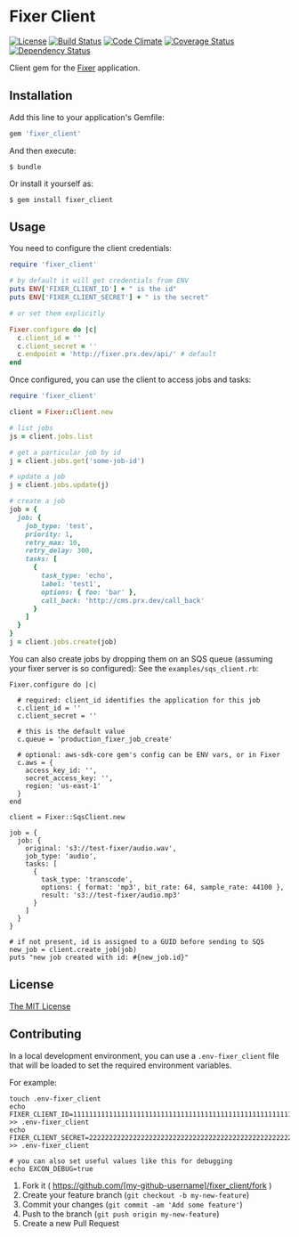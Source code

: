 # Fixer Client

[![License](https://img.shields.io/badge/license-MIT-blue.svg)](http://opensource.org/licenses/MIT)
[![Build Status](https://travis-ci.org/PRX/fixer_client.svg?branch=master)](https://travis-ci.org/PRX/fixer_client)
[![Code Climate](https://codeclimate.com/github/PRX/fixer_client/badges/gpa.svg)](https://codeclimate.com/github/PRX/fixer_client)
[![Coverage Status](https://coveralls.io/repos/PRX/fixer_client/badge.svg?branch=master)](https://coveralls.io/r/PRX/fixer_client?branch=master)
[![Dependency Status](https://gemnasium.com/PRX/fixer_client.svg)](https://gemnasium.com/PRX/fixer_client)

Client gem for the [Fixer](https://github.com/PRX/fixer.prx.org) application.

## Installation

Add this line to your application's Gemfile:

```ruby
gem 'fixer_client'
```

And then execute:

    $ bundle

Or install it yourself as:

    $ gem install fixer_client

## Usage

You need to configure the client credentials:

```ruby
require 'fixer_client'

# by default it will get credentials from ENV
puts ENV['FIXER_CLIENT_ID'] + " is the id"
puts ENV['FIXER_CLIENT_SECRET'] + " is the secret"

# or set them explicitly

Fixer.configure do |c|
  c.client_id = ''
  c.client_secret = ''
  c.endpoint = 'http://fixer.prx.dev/api/' # default
end
```

Once configured, you can use the client to access jobs and tasks:

```ruby
require 'fixer_client'

client = Fixer::Client.new

# list jobs
js = client.jobs.list

# get a particular job by id
j = client.jobs.get('some-job-id')

# update a job
j = client.jobs.update(j)

# create a job
job = {
  job: {
    job_type: 'test',
    priority: 1,
    retry_max: 10,
    retry_delay: 300,
    tasks: [
      {
        task_type: 'echo',
        label: 'test1',
        options: { foo: 'bar' },
        call_back: 'http://cms.prx.dev/call_back'
      }
    ]
  }
}
j = client.jobs.create(job)

```

You can also create jobs by dropping them on an SQS queue (assuming your fixer server is so configured):
See the `examples/sqs_client.rb`:
```
Fixer.configure do |c|

  # required: client_id identifies the application for this job
  c.client_id = ''
  c.client_secret = ''

  # this is the default value
  c.queue = 'production_fixer_job_create'

  # optional: aws-sdk-core gem's config can be ENV vars, or in Fixer
  c.aws = {
    access_key_id: '',
    secret_access_key: '',
    region: 'us-east-1'
  }
end

client = Fixer::SqsClient.new

job = {
  job: {
    original: 's3://test-fixer/audio.wav',
    job_type: 'audio',
    tasks: [
      {
        task_type: 'transcode',
        options: { format: 'mp3', bit_rate: 64, sample_rate: 44100 },
        result: 's3://test-fixer/audio.mp3'
      }
    ]
  }
}

# if not present, id is assigned to a GUID before sending to SQS
new_job = client.create_job(job)
puts "new job created with id: #{new_job.id}"
```

## License
[The MIT License](http://opensource.org/licenses/MIT)

## Contributing

In a local development environment, you can use a `.env-fixer_client` file that will be loaded to set the required environment variables.

For example:
```
touch .env-fixer_client
echo FIXER_CLIENT_ID=1111111111111111111111111111111111111111111111111111111111111111 >> .env-fixer_client
echo FIXER_CLIENT_SECRET=2222222222222222222222222222222222222222222222222222222222222222 >> .env-fixer_client

# you can also set useful values like this for debugging
echo EXCON_DEBUG=true
```

1. Fork it ( https://github.com/[my-github-username]/fixer_client/fork )
2. Create your feature branch (`git checkout -b my-new-feature`)
3. Commit your changes (`git commit -am 'Add some feature'`)
4. Push to the branch (`git push origin my-new-feature`)
5. Create a new Pull Request
